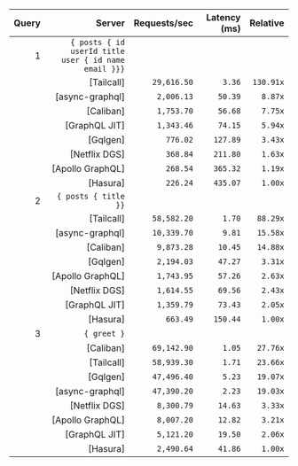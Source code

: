 <!-- PERFORMANCE_RESULTS_START -->

| Query | Server | Requests/sec | Latency (ms) | Relative |
|-------:|--------:|--------------:|--------------:|---------:|
| 1 | `{ posts { id userId title user { id name email }}}` |
|| [Tailcall] | `29,616.50` | `3.36` | `130.91x` |
|| [async-graphql] | `2,006.13` | `50.39` | `8.87x` |
|| [Caliban] | `1,753.70` | `56.68` | `7.75x` |
|| [GraphQL JIT] | `1,343.46` | `74.15` | `5.94x` |
|| [Gqlgen] | `776.02` | `127.89` | `3.43x` |
|| [Netflix DGS] | `368.84` | `211.80` | `1.63x` |
|| [Apollo GraphQL] | `268.54` | `365.32` | `1.19x` |
|| [Hasura] | `226.24` | `435.07` | `1.00x` |
| 2 | `{ posts { title }}` |
|| [Tailcall] | `58,582.20` | `1.70` | `88.29x` |
|| [async-graphql] | `10,339.70` | `9.81` | `15.58x` |
|| [Caliban] | `9,873.28` | `10.45` | `14.88x` |
|| [Gqlgen] | `2,194.03` | `47.27` | `3.31x` |
|| [Apollo GraphQL] | `1,743.95` | `57.26` | `2.63x` |
|| [Netflix DGS] | `1,614.55` | `69.56` | `2.43x` |
|| [GraphQL JIT] | `1,359.79` | `73.43` | `2.05x` |
|| [Hasura] | `663.49` | `150.44` | `1.00x` |
| 3 | `{ greet }` |
|| [Caliban] | `69,142.90` | `1.05` | `27.76x` |
|| [Tailcall] | `58,939.30` | `1.71` | `23.66x` |
|| [Gqlgen] | `47,496.40` | `5.23` | `19.07x` |
|| [async-graphql] | `47,390.20` | `2.23` | `19.03x` |
|| [Netflix DGS] | `8,300.79` | `14.63` | `3.33x` |
|| [Apollo GraphQL] | `8,007.20` | `12.82` | `3.21x` |
|| [GraphQL JIT] | `5,121.20` | `19.50` | `2.06x` |
|| [Hasura] | `2,490.64` | `41.86` | `1.00x` |

<!-- PERFORMANCE_RESULTS_END -->
